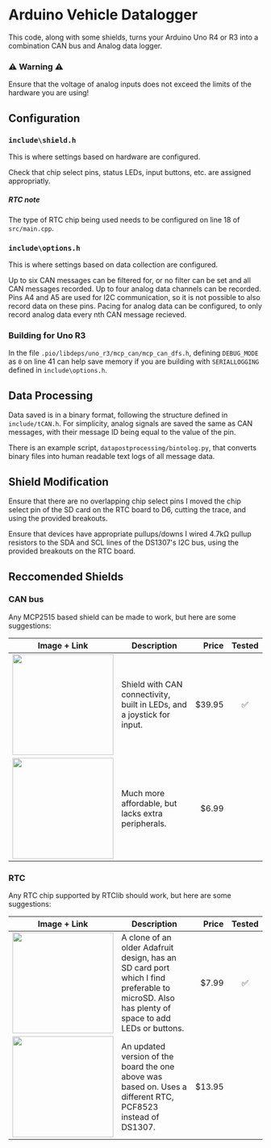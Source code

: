 # Arduino Vehicle Datalogger

This code, along with some shields, turns your Arduino Uno R4 or R3 into a combination CAN bus and Analog data logger.

### ⚠️ Warning ⚠️
Ensure that the voltage of analog inputs does not exceed the limits of the hardware you are using!

## Configuration
### `include\shield.h`
This is where settings based on hardware are configured.

Check that chip select pins, status LEDs, input buttons, etc. are assigned appropriatly.

##### RTC note
The type of RTC chip being used needs to be configured on line 18 of `src/main.cpp`.

### `include\options.h`
This is where settings based on data collection are configured.

Up to six CAN messages can be filtered for, or no filter can be set and all CAN messages recorded.
Up to four analog data channels can be recorded. Pins A4 and A5 are used for I2C communication, so it is not possible to also record data on these pins.
Pacing for analog data can be configured, to only record analog data every nth CAN message recieved.

### Building for Uno R3

In the file `.pio/libdeps/uno_r3/mcp_can/mcp_can_dfs.h`, defining `DEBUG_MODE` as `0` on line 41 can help save memory if you are building with `SERIALLOGGING` defined in `include\options.h`.

## Data Processing

Data saved is in a binary format, following the structure defined in `include/tCAN.h`.
For simplicity, analog signals are saved the same as CAN messages, with their message ID being equal to the value of the pin. 

There is an example script, `datapostprocessing/bintolog.py`, that converts binary files into human readable text logs of all message data.

## Shield Modification

Ensure that there are no overlapping chip select pins
I moved the chip select pin of the SD card on the RTC board to D6, cutting the trace, and using the provided breakouts.

Ensure that devices have appropriate pullups/downs
I wired 4.7kΩ pullup resistors to the SDA and SCL lines of the DS1307's I2C bus, using the provided breakouts on the RTC board.

## Reccomended Shields

### CAN bus

Any MCP2515 based shield can be made to work, but here are some suggestions:

Image + Link | Description | Price | Tested
:--: | ---- | ---: | :--:
[<img src="https://www.sparkfun.com/media/catalog/product/cache/a793f13fd3d678cea13d28206895ba0c/1/3/13262-01.jpg" width="200">](https://www.sparkfun.com/can-bus-shield.html) | Shield with CAN connectivity, built in LEDs, and a joystick for input. | $39.95 | ✅
[<img src="https://productimages.microcenter.com/655014_464875_01_front_zoom.jpg" width="200">](https://www.microcenter.com/product/655014/inland-ks0411-can-bus-shield) | Much more affordable, but lacks extra peripherals. | $6.99 | 

### RTC

Any RTC chip supported by RTClib should work, but here are some suggestions:

Image + Link | Description | Price | Tested
:--: | ---- | ---: | :--:
[<img src="https://m.media-amazon.com/images/I/61A8iYOE2JL._SX522_.jpg" width="200">](https://www.amazon.com/HiLetgo-Logging-Recorder-Logger-Arduino/dp/B00PI6TQWO) | A clone of an older Adafruit design, has an SD card port which I find preferable to microSD. Also has plenty of space to add LEDs or buttons. | $7.99 | ✅
[<img src="https://cdn-shop.adafruit.com/230x173/1141-12.jpg" width="200">](https://www.adafruit.com/product/1141) | An updated version of the board the one above was based on. Uses a different RTC, PCF8523 instead of DS1307. | $13.95 | 
